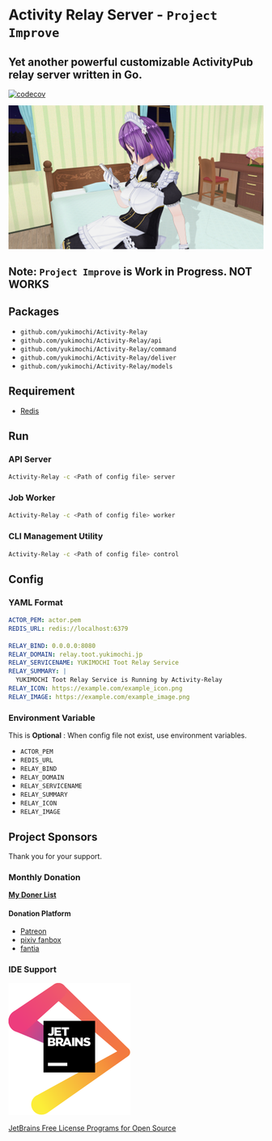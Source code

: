 # Activity Relay Server - `Project Improve`

## Yet another powerful customizable ActivityPub relay server written in Go.

[![codecov](https://codecov.io/gh/yukimochi/Activity-Relay/branch/project_improve/graph/badge.svg)](https://codecov.io/gh/yukimochi/Activity-Relay)

![Connect to Fediverse, join Fediverse.](misc/title.png)

## Note: `Project Improve` is Work in Progress. **NOT WORKS**

## Packages

 - `github.com/yukimochi/Activity-Relay`
 - `github.com/yukimochi/Activity-Relay/api`
 - `github.com/yukimochi/Activity-Relay/command`
 - `github.com/yukimochi/Activity-Relay/deliver`
 - `github.com/yukimochi/Activity-Relay/models`

## Requirement

 - [Redis](https://github.com/antirez/redis)

## Run

### API Server

```bash
Activity-Relay -c <Path of config file> server
```

### Job Worker

```bash
Activity-Relay -c <Path of config file> worker
```

### CLI Management Utility

```bash
Activity-Relay -c <Path of config file> control
```

## Config

### YAML Format

```yaml config.yml
ACTOR_PEM: actor.pem
REDIS_URL: redis://localhost:6379

RELAY_BIND: 0.0.0.0:8080
RELAY_DOMAIN: relay.toot.yukimochi.jp
RELAY_SERVICENAME: YUKIMOCHI Toot Relay Service
RELAY_SUMMARY: |
  YUKIMOCHI Toot Relay Service is Running by Activity-Relay
RELAY_ICON: https://example.com/example_icon.png
RELAY_IMAGE: https://example.com/example_image.png
```

### Environment Variable

This is **Optional** : When config file not exist, use environment variables.

 - `ACTOR_PEM`
 - `REDIS_URL`
 - `RELAY_BIND`
 - `RELAY_DOMAIN`
 - `RELAY_SERVICENAME`
 - `RELAY_SUMMARY`
 - `RELAY_ICON`
 - `RELAY_IMAGE`

## Project Sponsors

Thank you for your support.

### Monthly Donation

**[My Doner List](https://relay.toot.yukimochi.jp#patreon-list)**
  
#### Donation Platform
 - [Patreon](https://www.patreon.com/yukimochi)
 - [pixiv fanbox](https://yukimochi.fanbox.cc)
 - [fantia](https://fantia.jp/fanclubs/11264)

### IDE Support

![Jetbrains Logo](misc/jetbrains.svg)

[JetBrains Free License Programs for Open Source](https://www.jetbrains.com/?from=Activity-Relay)

